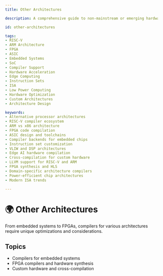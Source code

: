 ```yaml
---
title: Other Architectures

description: A comprehensive guide to non-mainstream or emerging hardware architectures, including RISC-V, ARM, FPGA, and ASICs, focusing on their compiler support, use cases, and optimization techniques.

id: other-architectures

tags:
- RISC-V
- ARM Architecture
- FPGA
- ASIC
- Embedded Systems
- SoC
- Compiler Support
- Hardware Acceleration
- Edge Computing
- Instruction Sets
- ISA
- Low Power Computing
- Hardware Optimization
- Custom Architectures
- Architecture Design

keywords:
- Alternative processor architectures  
- RISC-V compiler ecosystem  
- ARM vs x86 architecture  
- FPGA code compilation  
- ASIC design and toolchains  
- Compiler backends for embedded chips  
- Instruction set customization  
- VLIW and DSP architectures  
- Edge AI hardware compilation  
- Cross-compilation for custom hardware  
- LLVM support for RISC-V and ARM  
- FPGA synthesis and HLS  
- Domain-specific architecture compilers  
- Power-efficient chip architectures  
- Modern ISA trends

---
```

# 🌍 Other Architectures

From embedded systems to FPGAs, compilers for various architectures require unique optimizations and considerations.

## Topics

- Compilers for embedded systems
- FPGA compilers and hardware synthesis
- Custom hardware and cross-compilation
